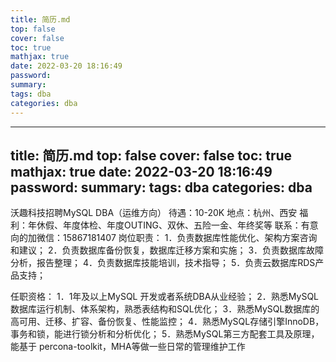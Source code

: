 ```yaml
---
title: 简历.md
top: false
cover: false
toc: true
mathjax: true
date: 2022-03-20 18:16:49
password:
summary:
tags: dba
categories: dba
---
```

---
title: 简历.md
top: false
cover: false
toc: true
mathjax: true
date: 2022-03-20 18:16:49
password:
summary:
tags: dba
categories: dba
---
沃趣科技招聘MySQL DBA（运维方向）
待遇：10-20K
地点：杭州、西安
福利：年休假、年度体检、年度OUTING、双休、五险一金、年终奖等
联系：有意向的加微信：15867181407
岗位职责：
1．负责数据库性能优化、架构方案咨询和建议；
2．负责数据库备份恢复，数据库迁移方案和实施；
3．负责数据库故障分析，报告整理；
4．负责数据库技能培训，技术指导；
5．负责云数据库RDS产品支持；

任职资格：
1．1年及以上MySQL 开发或者系统DBA从业经验；
2．熟悉MySQL数据库运行机制、体系架构，熟悉表结构和SQL优化；
3．熟悉MySQL数据库的高可用、迁移、扩容、备份恢复、性能监控；
4．熟悉MySQL存储引擎InnoDB，事务和锁，能进行锁分析和分析优化；
5．熟悉MySQL第三方配套工具及原理，能基于 percona-toolkit，MHA等做一些日常的管理维护工作

